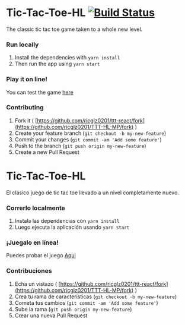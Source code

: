 # Tic-Tac-Toe-HL [![Build Status](https://travis-ci.com/ricglz0201/ttt-react.svg?branch=master)](https://travis-ci.com/ricglz0201/ttt-react)

The classic tic tac toe game taken to a whole new level.

### Run locally
1. Install the dependencies with `yarn install`
2. Then run the app using `yarn start`

### Play it on line!
You can test the game [here](https://ttt-hl-react.firebaseapp.com/)

### Contributing
1.  Fork it (  [https://github.com/ricglz0201/ttt-react/fork](https://github.com/ricglz0201/TTT-HL-MP/fork)  )
2.  Create your feature branch (`git checkout -b my-new-feature`)
3.  Commit your changes (`git commit -am 'Add some feature'`)
4.  Push to the branch (`git push origin my-new-feature`)
5.  Create a new Pull Request


# Tic-Tac-Toe-HL

El clásico juego de tic tac toe llevado a un nivel completamente nuevo.

### Correrlo localmente
1. Instala las dependencias con `yarn install`
2. Luego ejecuta la aplicación usando `yarn start`

### ¡Juegalo en línea!
Puedes probar el juego [Aqui](https://ttt-hl-react.firebaseapp.com/)

### Contribuciones
1.  Echa un vistazo (  [https://github.com/ricglz0201/ttt-react/fork](https://github.com/ricglz0201/TTT-HL-MP/fork)  )
2.  Crea tu rama de características (`git checkout -b my-new-feature`)
3.  Cometa tus cambios (`git commit -am 'Add some feature'`)
4.  Sube la rama (`git push origin my-new-feature`)
5.  Crear una nueva Pull Request
